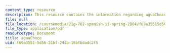 ```yaml
---
content_type: resource
description: This resource contains the information regarding aguaChoco.
file: null
file_location: /coursemedia/21g-702-spanish-ii-spring-2004/f69a35515d5621bf244b19bfbdadc2f5_MIT21G_702S04_agua.pdf
file_type: application/pdf
resourcetype: Document
title: aguaChoco
uid: f69a3551-5d56-21bf-244b-19bfbdadc2f5
---
```

